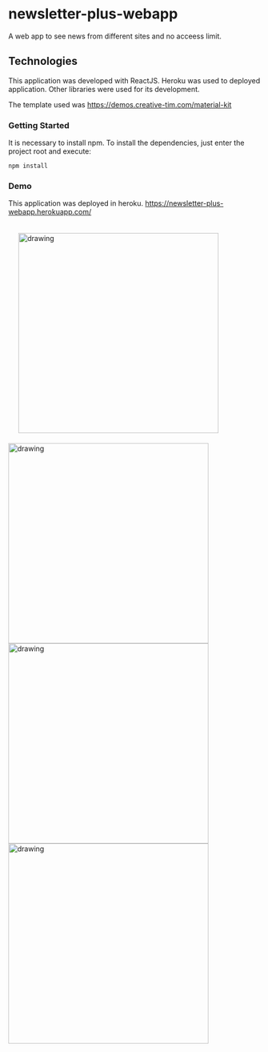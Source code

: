 # newsletter-plus-webapp
A web app to see news from different sites and no acceess limit.

## Technologies
This application was developed with ReactJS.
Heroku was used to deployed application.
Other libraries were used for its development.

The template used was https://demos.creative-tim.com/material-kit

### Getting Started
It is necessary to install npm.
To install the dependencies, just enter the project root and execute:

```
npm install
```

### Demo
This application was deployed in heroku. https://newsletter-plus-webapp.herokuapp.com/ 


<div style="justify-content: space-between;">
<img src="https://firebasestorage.googleapis.com/v0/b/food-plus-cc247.appspot.com/o/images%2FUntitled.jpg?alt=media&token=96f8c049-0f62-49bf-bb9e-1e84f86815cb" alt="drawing" width="400" style="display: inline-block; margin: 20"/>
<img src="https://firebasestorage.googleapis.com/v0/b/food-plus-cc247.appspot.com/o/images%2FUntitled2.jpg?alt=media&token=2665158e-91ba-464e-afff-d5cf879a0ab5" alt="drawing" width="400" style="display: inline-block; margin-right: 5px"/>
  <img src="https://firebasestorage.googleapis.com/v0/b/food-plus-cc247.appspot.com/o/images%2FUntitled3.jpg?alt=media&token=8fb30a1e-90be-4c97-a620-ec35ba3195d7" alt="drawing" width="400" style="display: inline-block; margin-right: 5px"/>
  <img src="https://firebasestorage.googleapis.com/v0/b/food-plus-cc247.appspot.com/o/images%2FUntitled4.jpg?alt=media&token=8f6d6656-7b99-4e37-ab1d-7d3e63cd5fe3" alt="drawing" width="400" style="display: inline-block; margin-right: 5px"/>
  </div>
